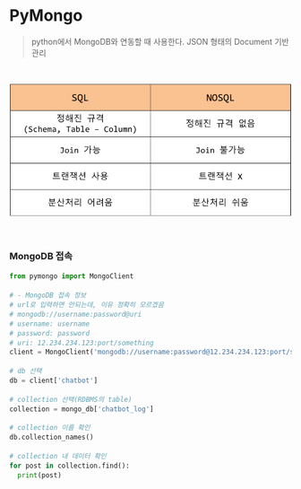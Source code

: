 # PyMongo

> python에서 MongoDB와 연동할 때 사용한다. JSON 형태의 Document 기반 관리

</br>

![sqlnosql](./sqlnosql.png)

</br>

### MongoDB 접속

```python
from pymongo import MongoClient

# - MongoDB 접속 정보
# url로 입력하면 안되는데, 이유 정확히 모르겠음
# mongodb://username:password@uri
# username: username
# password: password
# uri: 12.234.234.123:port/something
client = MongoClient('mongodb://username:password@12.234.234.123:port/something')

# db 선택
db = client['chatbot']

# collection 선택(RDBMS의 table)
collection = mongo_db['chatbot_log']

# collection 이름 확인
db.collection_names()

# collection 내 데이터 확인
for post in collection.find():
  print(post)
```

